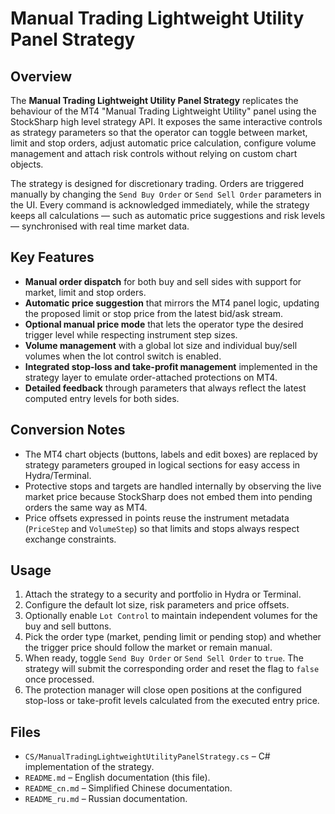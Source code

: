 # Manual Trading Lightweight Utility Panel Strategy

## Overview
The **Manual Trading Lightweight Utility Panel Strategy** replicates the behaviour of the MT4 "Manual Trading Lightweight Utility" panel using the StockSharp high level strategy API. It exposes the same interactive controls as strategy parameters so that the operator can toggle between market, limit and stop orders, adjust automatic price calculation, configure volume management and attach risk controls without relying on custom chart objects.

The strategy is designed for discretionary trading. Orders are triggered manually by changing the `Send Buy Order` or `Send Sell Order` parameters in the UI. Every command is acknowledged immediately, while the strategy keeps all calculations — such as automatic price suggestions and risk levels — synchronised with real time market data.

## Key Features
- **Manual order dispatch** for both buy and sell sides with support for market, limit and stop orders.
- **Automatic price suggestion** that mirrors the MT4 panel logic, updating the proposed limit or stop price from the latest bid/ask stream.
- **Optional manual price mode** that lets the operator type the desired trigger level while respecting instrument step sizes.
- **Volume management** with a global lot size and individual buy/sell volumes when the lot control switch is enabled.
- **Integrated stop-loss and take-profit management** implemented in the strategy layer to emulate order-attached protections on MT4.
- **Detailed feedback** through parameters that always reflect the latest computed entry levels for both sides.

## Conversion Notes
- The MT4 chart objects (buttons, labels and edit boxes) are replaced by strategy parameters grouped in logical sections for easy access in Hydra/Terminal.
- Protective stops and targets are handled internally by observing the live market price because StockSharp does not embed them into pending orders the same way as MT4.
- Price offsets expressed in points reuse the instrument metadata (`PriceStep` and `VolumeStep`) so that limits and stops always respect exchange constraints.

## Usage
1. Attach the strategy to a security and portfolio in Hydra or Terminal.
2. Configure the default lot size, risk parameters and price offsets.
3. Optionally enable `Lot Control` to maintain independent volumes for the buy and sell buttons.
4. Pick the order type (market, pending limit or pending stop) and whether the trigger price should follow the market or remain manual.
5. When ready, toggle `Send Buy Order` or `Send Sell Order` to `true`. The strategy will submit the corresponding order and reset the flag to `false` once processed.
6. The protection manager will close open positions at the configured stop-loss or take-profit levels calculated from the executed entry price.

## Files
- `CS/ManualTradingLightweightUtilityPanelStrategy.cs` – C# implementation of the strategy.
- `README.md` – English documentation (this file).
- `README_cn.md` – Simplified Chinese documentation.
- `README_ru.md` – Russian documentation.

